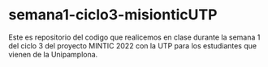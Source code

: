 # semana1-ciclo3-misionticUTP

Este es repositorio del codigo que realicemos en clase durante la semana 1 del ciclo 3 del proyecto MINTIC 2022 con la UTP para los estudiantes que vienen de la Unipamplona.
